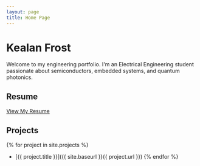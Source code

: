 ```yaml
---
layout: page
title: Home Page
---
```


# Kealan Frost

Welcome to my engineering portfolio. I'm an Electrical Engineering student passionate about semiconductors, embedded systems, and quantum photonics.

## Resume
[View My Resume](/portfolio/assets/Kealan_Frost_Resume_Blank.pdf)

## Projects

{% for project in site.projects %}
- [{{ project.title }}]({{ site.baseurl }}{{ project.url }})
{% endfor %}

